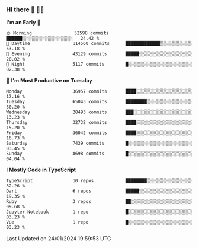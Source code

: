 ### Hi there 👋 🧑‍💻



<!--START_SECTION:waka-->
**I'm an Early 🐤** 

```text
🌞 Morning                52598 commits       ██████░░░░░░░░░░░░░░░░░░░   24.42 % 
🌆 Daytime                114560 commits      █████████████░░░░░░░░░░░░   53.18 % 
🌃 Evening                43129 commits       █████░░░░░░░░░░░░░░░░░░░░   20.02 % 
🌙 Night                  5117 commits        █░░░░░░░░░░░░░░░░░░░░░░░░   02.38 % 
```
📅 **I'm Most Productive on Tuesday** 

```text
Monday                   36957 commits       ████░░░░░░░░░░░░░░░░░░░░░   17.16 % 
Tuesday                  65043 commits       ████████░░░░░░░░░░░░░░░░░   30.20 % 
Wednesday                28493 commits       ███░░░░░░░░░░░░░░░░░░░░░░   13.23 % 
Thursday                 32732 commits       ████░░░░░░░░░░░░░░░░░░░░░   15.20 % 
Friday                   36042 commits       ████░░░░░░░░░░░░░░░░░░░░░   16.73 % 
Saturday                 7439 commits        █░░░░░░░░░░░░░░░░░░░░░░░░   03.45 % 
Sunday                   8698 commits        █░░░░░░░░░░░░░░░░░░░░░░░░   04.04 % 
```


**I Mostly Code in TypeScript** 

```text
TypeScript               10 repos            ████████░░░░░░░░░░░░░░░░░   32.26 % 
Dart                     6 repos             █████░░░░░░░░░░░░░░░░░░░░   19.35 % 
Ruby                     3 repos             ██░░░░░░░░░░░░░░░░░░░░░░░   09.68 % 
Jupyter Notebook         1 repo              █░░░░░░░░░░░░░░░░░░░░░░░░   03.23 % 
Vue                      1 repo              █░░░░░░░░░░░░░░░░░░░░░░░░   03.23 % 
```




 Last Updated on 24/01/2024 19:59:53 UTC
<!--END_SECTION:waka-->


